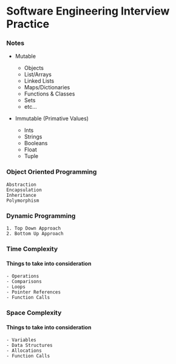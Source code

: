 Software Engineering Interview Practice
===

### Notes
- Mutable
  - Objects
  - List/Arrays
  - Linked Lists
  - Maps/Dictionaries
  - Functions & Classes
  - Sets
  - etc...

- Immutable (Primative Values)
  - Ints
  - Strings
  - Booleans
  - Float
  - Tuple


### Object Oriented Programming
```
Abstraction 
Encapsulation
Inheritance
Polymorphism
```
### Dynamic Programming
```
1. Top Down Approach
2. Bottom Up Approach
```

### Time Complexity
#### Things to take into consideration
```
- Operations
- Comparisons
- Loops
- Pointer References
- Function Calls
```

### Space Complexity
#### Things to take into consideration
```
- Variables
- Data Structures
- Allocations
- Function Calls
```